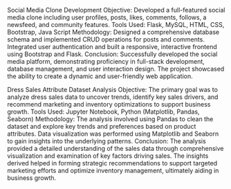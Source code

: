 Social Media Clone Development
Objective: Developed a full-featured social media clone including user profiles, posts, likes, comments, follows, a newsfeed, and community features.
Tools Used: Flask, MySQL, HTML, CSS, Bootstrap, Java Script
Methodology: Designed a comprehensive database schema and implemented CRUD operations for posts and comments. Integrated user authentication and built a responsive, interactive frontend using Bootstrap and Flask.
Conclusion: Successfully developed the social media platform, demonstrating proficiency in full-stack development, database management, and user interaction design. The project showcased the ability to create a dynamic and user-friendly web application.

Dress Sales Attribute Dataset Analysis
Objective: The primary goal was to analyze dress sales data to uncover trends, identify key sales drivers, and recommend marketing and inventory optimizations to support business growth.
Tools Used: Jupyter Notebook, Python (Matplotlib, Pandas, Seaborn)
Methodology: The analysis involved using Pandas to clean the dataset and explore key trends and preferences based on product attributes. Data visualization was performed using Matplotlib and Seaborn to gain insights into the underlying patterns.
Conclusion: The analysis provided a detailed understanding of the sales data through comprehensive visualization and examination of key factors driving sales. The insights derived helped in forming strategic recommendations to support targeted marketing efforts and optimize inventory management, ultimately aiding in business growth.
